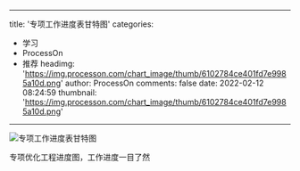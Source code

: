 
---
title: '专项工作进度表甘特图'
categories: 
 - 学习
 - ProcessOn
 - 推荐
headimg: 'https://img.processon.com/chart_image/thumb/6102784ce401fd7e9985a10d.png'
author: ProcessOn
comments: false
date: 2022-02-12 08:24:59
thumbnail: 'https://img.processon.com/chart_image/thumb/6102784ce401fd7e9985a10d.png'
---

<div>   
<img class="thumb" alt="专项工作进度表甘特图" src="https://img.processon.com/chart_image/thumb/6102784ce401fd7e9985a10d.png" referrerpolicy="no-referrer">
<p>专项优化工程进度图，工作进度一目了然</p>  
</div>
            